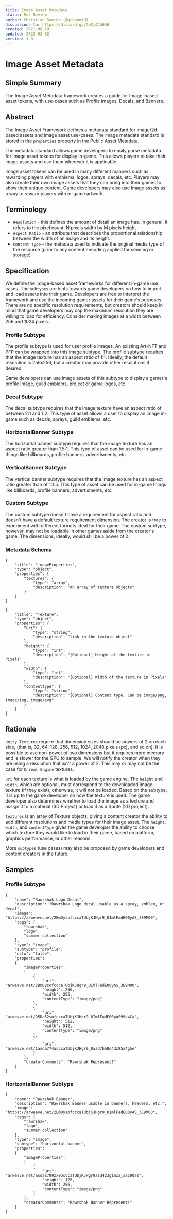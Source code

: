 ```yaml
---
title: Image Asset Metadata
status: For Review
author: Christian Sumido (@gcbsumid)
discussions-to: https://discord.gg/Ge2j4Cd65H
created: 2021-08-29
updated: 2022-03-02
version: 1.0
---
```


# Image Asset Metadata

## Simple Summary

The Image Asset Metadata framework creates a guide for Image-based asset tokens, with use-cases such as Profile images, Decals, and Banners.

## Abstract

The Image Asset Framework defines a metadata standard for image/2d-based assets and image asset use-cases. The image metadata standard is stored in the `properties` property in the Public Asset Metadata. 

The metadata standard allows game developers to easily parse metadata for image asset tokens for display in-game. This allows players to take their image assets and use them wherever it is applicable.

Image asset tokens can be used in many different manners such as rewarding players with emblems, logos, sprays, decals, etc. Players may also create their own image assets that they can bring into their games to show their unique content. Game developers may also use Image assets as a way to reward players with in-game artwork.

## Terminology 

* `Resolution` - this defines the amount of detail an image has. In general, it refers to the pixel count: N pixels width by M pixels height
* `Aspect Ratio` - an attribute that describes the proportional relationship between the width of an image and its height.
* `content type` - the metadata used to indicate the original media type of the resource (prior to any content encoding applied for sending or storage)

## Specification 

We define the Image-based asset frameworks for different in-game use cases. The `subtypes` are hints towards game developers on how to import and load assets into their game. Developers are free to interpret the framework and use the incoming gamer assets for their game's purposes. There are no specific resolution requirements, but creators should keep in mind that game developers may cap the maximum resolution they are willing to load for efficiency. Consider making images at a width between 256 and 1024 pixels.

### Profile Subtype

The profile subtype is used for user profile images. An existing Art-NFT and PFP can be wrapped into this image subtype. The profile subtype requires that the image texture has an aspect ratio of 1:1. Ideally, the default resolution is 256x256, but a creator may provide other resolutions if desired. 

Game developers can use image assets of this subtype to display a gamer's profile image, guild emblems, project or game logos, etc.

### Decal Subtype

The decal subtype requires that the image texture have an aspect ratio of between 2:1 and 1:2. This type of asset allows a user to display an image in-game such as decals, sprays, guild emblems, etc. 

### HorizontalBanner Subtype

The horizontal banner subtype requires that the image texture has an aspect ratio greater than 1.5:1. This type of asset can be used for in-game things like billboards, profile banners, advertisments, etc.

### VerticalBanner Subtype

The vertical banner subtype requires that the image texture has an aspect ratio greater than of 1:1.5. This type of asset can be used for in-game things like billboards, profile banners, advertisments, etc.

### Custom Subtype

The custom subtype doesn't have a requirement for aspect ratio and doesn't have a default texture requirement dimension. The creator is free to experiment with different formats ideal for their game. The custom subtype, however, may not be loadable in other games aside from the creator's game. The dimensions, ideally, would still be a power of 2.

### Metadata Schema 
```
{
    "title": "imageProperties",
    "type": "object",
    "properties": {
        "textures": {
            "type": "array",
            "description": "An array of texture objects"
        }
    }
}

{
    "title": "Texture",
    "type": "object",
    "properties": {
        "uri": {
            "type": "string",
            "description": "link to the texture object"
        },
        "height": {
            "type": "int",
            "description": "[Optional] Height of the texture in Pixels"
        },
        "width": {
            "type": "int",
            "description": "[Optional] Width of the texture in Pixels"
        },
        "contentType": {
            "type": "string",
            "description": "[Optional] Content type. Can be image/png, image/jpg, image/svg"
        }
    }
}
```

## Rationale

`Unity Textures` require that dimension sizes should be powers of 2 on each side, (that is, 32, 64, 128, 256, 512, 1024, 2048 pixels (px), and so on). It is possible to use non-power of two dimensions but it requires more memory and is slower for the GPU to sample. We will notify the creator when they are using a resolution that isn't a power of 2. This may or may not be the case for `Unreal Engine` textures.

`uri` for each texture is what is loaded by the game engine. The `height` and `width`, which are optional, must correspond to the downloaded image texture (if they exist), otherwise, it will not be loaded. Based on the subtype, it is up to the game developer on how the texture is used. The game developer also determines whether to load the image as a texture and assign it to a material (3D Project) or load it as a Sprite (2D project). 

`textures` is an array of Texture objects, giving a content creator the ability to add different resolutions and media types for their image asset. The `height`, `width`, and `contentType` gives the game developer the ability to choose which texture they would like to load in their game, based on platform, graphics performance, or other reasons.

More `subtypes` (use cases) may also be proposed by game developers and content creators in the future.

## Samples

### Profile Subtype
```
{
    "name": "Rawrshak Logo Decal",
    "description": "Rawrshak Logo decal usable as a spray, emblem, or decal",
    "image": "https://arweave.net/2BmDysofcccaTUbjKJHgr9_0ImlFadE00yAS_3E9M00",
    "tags": [
        "rawrshak",
        "logo",
        "summer collection"
    ],
    "type": "image",
    "subtype": "profile",
    "nsfw": "false",
    "properties":
    {
        "imageProperties": 
        [
            {
                "uri": "arweave.net/2BmDysofcccaTUbjKJHgr9_0ImlFadE00yAS_3E9M00",
                "height": 256,
                "width": 256,
                "contentType": "image/png"
            },
            {
                "uri": "arweave.net/95Da52sofcccaTUbjKJHgr9_0ImlFadE00yAS99e4Ca",
                "height": 512,
                "width": 512,
                "contentType": "image/png"
            },
            {
                "uri": "arweave.net/1asda774acccaTUbjKJHgr9_0asd7hh8q4dz95a4g5e"
            }
        ],
        "creatorComments": "Rawrshak Represent!"
    }
}
```

### HorizontalBanner Subtype
```
{
    "name": "Rawrshak Banner",
    "description": "Rawrshak Banner usable in banners, headers, etc.",
    "image": "https://arweave.net/2BmDysofcccaTUbjKJHgr9_0ImlFadE00yAS_3E9M00",
    "tags": [
        "rawrshak",
        "logo",
        "summer collection"
    ],
    "type": "image",
    "subtype": "horizontal-banner",
    "properties":
    {
        "imageProperties": 
        [
            {
                "uri": "arweave.net/asdas789zx93cccaTUbjKJHgr9asd423g1axa_sa500as",
                "height": 128,
                "width": 256,
                "contentType": "image/png"
            }
        ],
        "creatorComments": "Rawrshak Banner Represent!"
    }
}
```